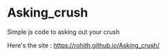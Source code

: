 # Asking_crush
Simple js code to asking out your crush 

Here's the site : https://rohith.github.io/Asking_crush/
